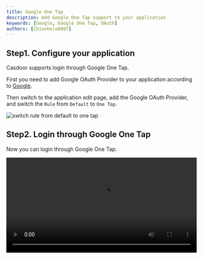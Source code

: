 ```yaml
---
title: Google One Tap
description: Add Google One Tap support to your application
keywords: [Google, Google One Tap, OAuth]
authors: [Chinoholo0807]
---
```


## Step1. Configure your application

Casdoor supports login through Google One Tap.

First you need to add Google OAuth Provider to your application according to [Google](./google.md).

Then switch to the application edit page, add the Google OAuth Provider, and switch the `Rule` from `Default` to `One Tap`.

![switch rule from default to one tap](/img/providers/OAuth/googleonetap_rule_conf.png)

## Step2. Login through Google One Tap

Now you can login through Google One Tap.

<video src="/video/provider/oauth/googleonetap_login.mp4" controls="controls" width="100%"></video>
